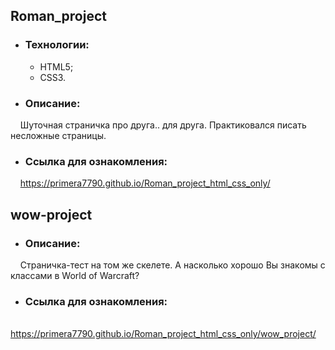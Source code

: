 ## Roman_project

  - ### Технологии:
    - HTML5;
    - CSS3.
    
  - ### Описание:<br>

  &nbsp; &nbsp; Шуточная страничка про друга.. для друга. Практиковался писать несложные страницы.

  - ### Ссылка для ознакомления:<br>

  &nbsp; &nbsp; https://primera7790.github.io/Roman_project_html_css_only/
  
## wow-project
  - ### Описание:<br>

  &nbsp; &nbsp; Страничка-тест на том же скелете. А насколько хорошо Вы знакомы с классами в World of Warcraft?

  - ### Ссылка для ознакомления:<br>

  &nbsp; &nbsp; https://primera7790.github.io/Roman_project_html_css_only/wow_project/
